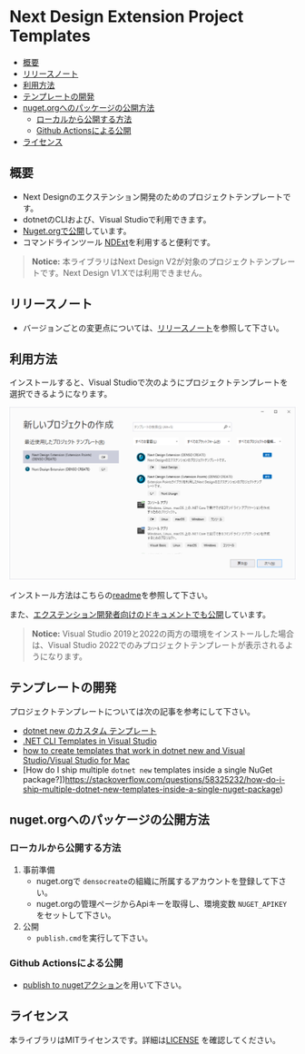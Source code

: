 # Next Design Extension Project Templates

- [概要](#概要)
- [リリースノート](#リリースノート)
- [利用方法](#利用方法)
- [テンプレートの開発](#テンプレートの開発)
- [nuget.orgへのパッケージの公開方法](#nugetorgへのパッケージの公開方法)
  - [ローカルから公開する方法](#ローカルから公開する方法)
  - [Github Actionsによる公開](#github-actionsによる公開)
- [ライセンス](#ライセンス)

## 概要
* Next Designのエクステンション開発のためのプロジェクトテンプレートです。
* dotnetのCLIおよび、Visual Studioで利用できます。
* [Nuget.orgで公開](https://www.nuget.org/packages/NextDesign.Extension.ProjectTemplates/)しています。
* コマンドラインツール [NDExt](https://www.nuget.org/packages/NDExt/)を利用すると便利です。

> **Notice:**
> 本ライブラリはNext Design V2が対象のプロジェクトテンプレートです。Next Design V1.Xでは利用できません。

## リリースノート
* バージョンごとの変更点については、[リリースノート](releasenotes.md)を参照して下さい。

## 利用方法
インストールすると、Visual Studioで次のようにプロジェクトテンプレートを選択できるようになります。

![](images/vs2022-new-project-dialog.png)

インストール方法はこちらの[readme](src/readme.md)を参照して下さい。

また、[エクステンション開発者向けのドキュメントでも公開](https://docs.nextdesign.app/extension/docs/libs/ProjectTemplates/intro)しています。

> **Notice:**
> Visual Studio 2019と2022の両方の環境をインストールした場合は、Visual Studio 2022でのみプロジェクトテンプレートが表示されるようになります。

## テンプレートの開発
プロジェクトテンプレートについては次の記事を参考にして下さい。
* [dotnet new のカスタム テンプレート](https://docs.microsoft.com/ja-jp/dotnet/core/tools/custom-templates)
* [.NET CLI Templates in Visual Studio](https://devblogs.microsoft.com/dotnet/net-cli-templates-in-visual-studio/)
* [how to create templates that work in dotnet new and Visual Studio/Visual Studio for Mac](https://github.com/sayedihashimi/template-sample)
* [How do I ship multiple `dotnet new` templates inside a single NuGet package?])https://stackoverflow.com/questions/58325232/how-do-i-ship-multiple-dotnet-new-templates-inside-a-single-nuget-package)

## nuget.orgへのパッケージの公開方法

### ローカルから公開する方法
1. 事前準備
   * nuget.orgで `densocreate`の組織に所属するアカウントを登録して下さい。
   * nuget.orgの管理ページからApiキーを取得し、環境変数 `NUGET_APIKEY` をセットして下さい。
2. 公開
   * `publish.cmd`を実行して下さい。

### Github Actionsによる公開
* [publish to nugetアクション](https://github.com/denso-create/NextDesign-Extension-ProjectTemplates/actions/workflows/publish.yml)を用いて下さい。


## ライセンス
本ライブラリはMITライセンスです。詳細は[LICENSE](./LICENSE) を確認してください。

